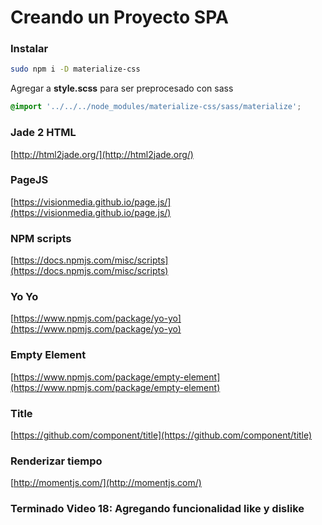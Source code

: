 # Creando un Proyecto SPA

### Instalar  
```bash
sudo npm i -D materialize-css
```

Agregar a **style.scss** para ser preprocesado con sass  
```css
@import '../../../node_modules/materialize-css/sass/materialize';
```  

### Jade 2 HTML
[http://html2jade.org/](http://html2jade.org/)

### PageJS
[https://visionmedia.github.io/page.js/](https://visionmedia.github.io/page.js/)

### NPM scripts
[https://docs.npmjs.com/misc/scripts](https://docs.npmjs.com/misc/scripts)

### Yo Yo
[https://www.npmjs.com/package/yo-yo](https://www.npmjs.com/package/yo-yo)

### Empty Element
[https://www.npmjs.com/package/empty-element](https://www.npmjs.com/package/empty-element)

### Title
[https://github.com/component/title](https://github.com/component/title)

### Renderizar tiempo
[http://momentjs.com/](http://momentjs.com/)

### Terminado Video 18: Agregando funcionalidad like y dislike
